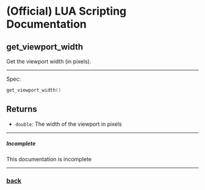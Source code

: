
# (Official) LUA Scripting Documentation

## get_viewport_width

Get the viewport width (in pixels).

___

Spec:

```lua
get_viewport_width()
```

## Returns

- `double`: The width of the viewport in pixels

___

##### Incomplete

This documentation is incomplete

___

### [back](../getters)
